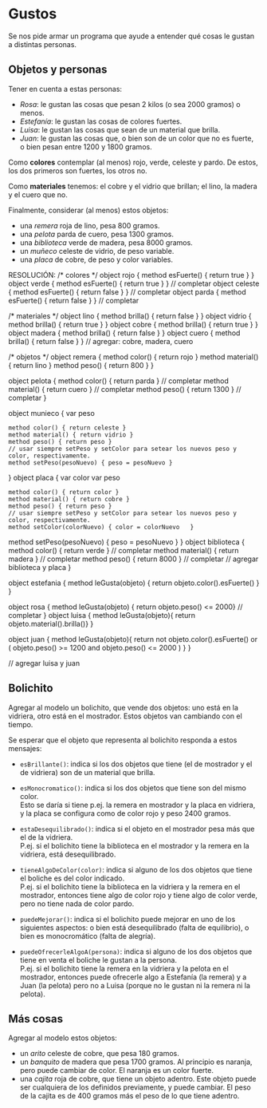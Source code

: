 # Gustos

Se nos pide armar un programa que ayude a entender qué cosas le gustan a distintas personas.


## Objetos y personas

Tener en cuenta a estas personas:
- _Rosa_: le gustan las cosas que pesan 2 kilos (o sea 2000 gramos) o menos.
- _Estefanía_: le gustan las cosas de colores fuertes.
- _Luisa_: le gustan las cosas que sean de un material que brilla.
- _Juan_: le gustan las cosas que, o bien son de un color que no es fuerte, o bien pesan entre 1200 y 1800 gramos.

Como **colores** contemplar (al menos) rojo, verde, celeste y pardo. 
De estos, los dos primeros son fuertes, los otros no.

Como **materiales** tenemos: el cobre y el vidrio que brillan; el lino, la madera y el cuero que no.

Finalmente, considerar (al menos) estos objetos:
  - una _remera_ roja de lino, pesa 800 gramos.
  - una _pelota_ parda de cuero, pesa 1300 gramos.
  - una _biblioteca_ verde de madera, pesa 8000 gramos.
  - un _muñeco_ celeste de vidrio, de peso variable.
  - una _placa_ de cobre, de peso y color variables.

RESOLUCIÓN:
/* colores */
object rojo { method esFuerte() { return true } }
object verde { method esFuerte() { return true } }  // completar
object celeste { method esFuerte() { return false } }  // completar
object parda { method esFuerte() { return false } }  // completar

/* materiales */
object lino { method brilla() { return false } }
object vidrio { method brilla() { return true } }
object cobre { method brilla() { return true } }
object madera { method brilla() { return false } }
object cuero { method brilla() { return false } }
// agregar: cobre, madera, cuero

/* objetos */
object remera {
	method color() { return rojo }
	method material() { return lino }
	method peso() { return 800 }
}

object pelota {
	method color() { return parda }  // completar
	method material() { return cuero }  // completar
	method peso() { return 1300 }  // completar
}

object munieco {
	var peso 
	
	method color() { return celeste }
	method material() { return vidrio }
	method peso() { return peso }
	// usar siempre setPeso y setColor para setear los nuevos peso y color, respectivamente.
	method setPeso(pesoNuevo) { peso = pesoNuevo }
}
object placa {
	var color
  var peso
	
	method color() { return color }
	method material() { return cobre }
	method peso() { return peso }
	// usar siempre setPeso y setColor para setear los nuevos peso y color, respectivamente.
	method setColor(colorNuevo) { color = colorNuevo   }
  method setPeso(pesoNuevo) { peso = pesoNuevo }
}
object biblioteca {
	method color() { return verde }  // completar
	method material() { return madera }  // completar
	method peso() { return 8000 }  // completar
// agregar biblioteca y placa
}

object estefania {
	method leGusta(objeto) { return objeto.color().esFuerte() }
}

object rosa {
	method leGusta(objeto) { return
  objeto.peso() <= 2000}  // completar
}
object luisa {
  method leGusta(objeto){ return objeto.material().brilla()}
}

object juan {
  method leGusta(objeto){ return not objeto.color().esFuerte() or  (  objeto.peso() >= 1200 and objeto.peso() <= 2000  )
  }
}

// agregar luisa y juan


## Bolichito

Agregar al modelo un bolichito, que vende dos objetos: uno está en la vidriera, otro está en el mostrador.
Estos objetos van cambiando con el tiempo.

Se esperar que el objeto que representa al bolichito responda a estos mensajes:
- `esBrillante()`: indica si los dos objetos que tiene (el de mostrador y el de vidriera) son de un material que brilla.

- `esMonocromatico()`: indica si los dos objetos que tiene son del mismo color. <br> 
  Esto se daría si tiene p.ej. la remera en mostrador y la placa en vidriera, 
  y la placa se configura como de color rojo y peso 2400 gramos.
  
- `estaDesequilibrado()`: indica si el objeto en el mostrador pesa más que el de la vidriera. <br> 
  P.ej. si el bolichito tiene la biblioteca en el mostrador y la remera en la vidriera, está desequilibrado.
  
- `tieneAlgoDeColor(color)`: indica si alguno de los dos objetos que tiene el boliche es del color indicado. <br>
  P.ej. si el bolichito tiene la biblioteca en la vidriera y la remera en el mostrador, 
  entonces tiene algo de color rojo y tiene algo de color verde, pero no tiene nada de color pardo.
  
- `puedeMejorar()`: indica si el bolichito puede mejorar en uno de los siguientes aspectos: o bien está desequilibrado (falta de equilibrio), o bien es monocromático (falta de alegría).
  
- `puedeOfrecerleAlgoA(persona)`: indica si alguno de los dos objetos que tiene en venta el boliche le gustan a la persona. <br>
  P.ej. si el bolichito tiene la remera en la vidriera y la pelota en el mostrador,
  entonces puede ofrecerle algo a Estefanía (la remera) y a Juan (la pelota) 
  pero no a Luisa (porque no le gustan ni la remera ni la pelota).
  
  
## Más cosas

Agregar al modelo estos objetos:

- un _arito_ celeste de cobre, que pesa 180 gramos.
- un _banquito_ de madera que pesa 1700 gramos. 
  Al principio es naranja, pero puede cambiar de color. 
  El naranja es un color fuerte.
- una _cajita_ roja de cobre, que tiene un objeto adentro. 
  Este objeto puede ser cualquiera de los definidos previamente, y puede cambiar.
  El peso de la cajita es de 400 gramos más el peso de lo que tiene adentro.
    
  
